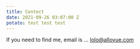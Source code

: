 ```yaml
---
title: Contect
date: 2021-09-26 03:07:00 Z
potato: test test test
---
```


If you need to find me, email is ... [lolo@allovue.com](mailto:lolozhanghq@gmail.com)